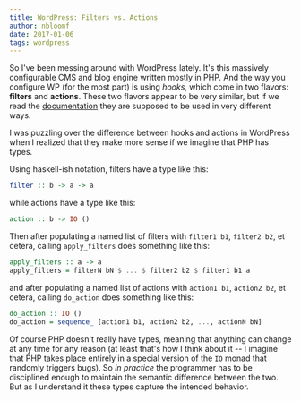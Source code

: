 ```yaml
---
title: WordPress: Filters vs. Actions
author: nbloomf
date: 2017-01-06
tags: wordpress
---
```


So I've been messing around with WordPress lately. It's this massively configurable CMS and blog engine written mostly in PHP. And the way you configure WP (for the most part) is using *hooks*, which come in two flavors: **filters** and **actions**. These two flavors appear to be very similar, but if we read the [documentation](https://codex.wordpress.org/Plugin_API) they are supposed to be used in very different ways.

I was puzzling over the difference between hooks and actions in WordPress when I realized that they make more sense if we imagine that PHP has types.

Using haskell-ish notation, filters have a type like this:

```haskell
filter :: b -> a -> a
```

while actions have a type like this:

```haskell
action :: b -> IO ()
```

Then after populating a named list of filters with ``filter1 b1``, ``filter2 b2``, et cetera, calling ``apply_filters`` does something like this:

```haskell
apply_filters :: a -> a
apply_filters = filterN bN $ ... $ filter2 b2 $ filter1 b1 a
```

and after populating a named list of actions with ``action1 b1``, ``action2 b2``, et cetera, calling ``do_action`` does something like this:

```haskell
do_action :: IO ()
do_action = sequence_ [action1 b1, action2 b2, ..., actionN bN]
```

Of course PHP doesn't really have types, meaning that anything can change at any time for any reason (at least that's how I think about it -- I imagine that PHP takes place entirely in a special version of the ``IO`` monad that randomly triggers bugs). So *in practice* the programmer has to be disciplined enough to maintain the semantic difference between the two. But as I understand it these types capture the intended behavior.
